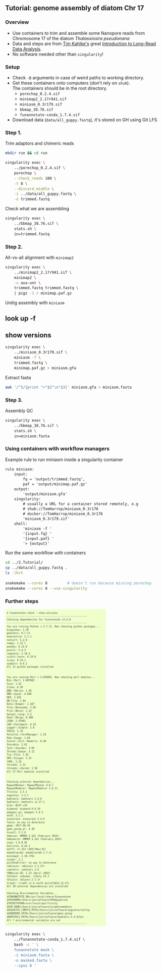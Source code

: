 ## Tutorial: genome assembly of diatom Chr 17

### Overview

- Use containers to trim and assemble some Nanopore reads from Chromosome 17 of the diatom *Thalassiosira pseudonana*
- Data and steps are from [Tim Kahlke's](https://www.uts.edu.au/staff/tim.kahlke) great [Introduction to Long-Read Data Analysis](https://timkahlke.github.io/LongRead_tutorials/).
- No software needed other than `singularity`!

### Setup

- Check `-B` arguments in case of weird paths to working directory.
- Get these containers onto computers (don't rely on `shub`).  
The containers should be in the root directory.
    + `porechop_0.2.4.sif`
    + `minimap2_2.17r941.sif`
    + `miniasm_0.3r179.sif`
    + `bbmap_38.76.sif`
    + `funannotate-conda_1.7.4.sif`
- Download data (`data/all_guppy.fastq`), it's stored on GH using Git LFS

### Step 1.

Trim adaptors and chimeric reads

```bash
mkdir run && cd run
```

<!-- shub://TomHarrop/ont-containers:porechop_0.2.4 -->

```bash
singularity exec \
    ../porechop_0.2.4.sif \
    porechop \
    --check_reads 100 \
    -t 8 \
    --discard_middle \
    -i ../data/all_guppy.fastq \
    -o trimmed.fastq
```

Check what we are assembling

```bash
singularity exec \
    ../bbmap_38.76.sif \
    stats.sh \
    in=trimmed.fastq
```

### Step 2.

All-vs-all alignment with `minimap2`

<!-- shub://TomHarrop/singularity-containers:minimap2_2.17r941 -->

```bash
singularity exec \
    ../minimap2_2.17r941.sif \
    minimap2 \
    -x ava-ont \
    trimmed.fastq trimmed.fastq \
    | pigz -1 > minimap.paf.gz
```

Unitig assembly with `miniasm`

<!-- shub://TomHarrop/singularity-containers:miniasm_0.3r179 -->

## look up -f
## show versions

```bash
singularity exec \
    ../miniasm_0.3r179.sif \
    miniasm -f \
    trimmed.fastq \
    minimap.paf.gz > miniasm.gfa
```

Extract fasta

```bash
awk '/^S/{print ">"$2"\n"$3}' miniasm.gfa > miniasm.fasta
```

### Step 3.

Assembly QC

<!-- shub://TomHarrop/seq-utils:bbmap_38.76 -->

```bash
singularity exec \
    ../bbmap_38.76.sif \
    stats.sh \
    in=miniasm.fasta
```

### Using containers with workflow managers

Example rule to run miniasm inside a singularity container

```python3
rule miniasm:
    input:
        fq = 'output/trimmed.fastq',
        paf = 'output/minimap.paf.gz'
    output:
        'output/miniasm.gfa'
    singularity:
        # usually a URL for a container stored remotely, e.g
        # shub://TomHarrop/miniasm_0.3r176
        # docker://TomHarrop/miniasm_0.3r176
        'miniasm_0.3r179.sif'
    shell:
        'miniasm -f '
        '{input.fq} '
        '{input.paf} '
        '> {output}'
```

Run the same workflow with containers

```bash
cd ../2.Tutorial/
cp ../data/all_guppy.fastq .
ls -lhrt

snakemake --cores 8         # doesn't run because missing porechop
snakemake --cores 8 --use-singularity
```

### Further steps

![](../img/screenshot-funannotate.readthedocs.io-2020.06.25-16_11_20.png "Funannotate dependencies")

<!-- shub://TomHarrop/funannotate-singularity:funannotate-conda_1.7.4 -->

```bash
singularity exec \
    ../funannotate-conda_1.7.4.sif \
    bash -c ' \
    funannotate mask \
    -i miniasm.fasta \
    -o masked.fasta \
    --cpus 8 '
```


